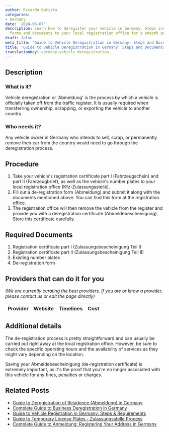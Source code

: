 ```yaml
---
author: Ricardo Batista
categories:
- Germany
date: '2024-06-07'
description: Learn how to deregister your vehicle in Germany. Steps include submitting
  forms and documents to your local registration office for a smooth process.
draft: false
meta_title: 'Guide to Vehicle Deregistration in Germany: Steps and Documents'
title: 'Guide to Vehicle Deregistration in Germany: Steps and Documents'
translationKey: germany-vehicle_deregistration
---
```


## Description
### What is it?
Vehicle deregistration or 'Abmeldung' is the process by which a vehicle is officially taken off from the traffic register. It is usually required when transferring ownership, scrapping, or exporting the vehicle to another country.

### Who needs it?
Any vehicle owner in Germany who intends to sell, scrap, or permanently remove their car from the country would need to go through the deregistration process.

## Procedure
1. Take your vehicle's registration certificate part I (Fahrzeugschein) and part II (Fahrzeugbrief), as well as the vehicle's number plates to your local registration office (Kfz-Zulassungsstelle). 
2. Fill out a de-registration form (Abmeldung) and submit it along with the documents mentioned above. You can find this form at the registration office.
3. The registration office will then remove the vehicle from the register and provide you with a deregistration certificate (Abmeldebescheinigung). Store this certificate carefully.

## Required Documents
1. Registration certificate part I (Zulassungsbescheinigung Teil I)
2. Registration certificate part II (Zulassungsbescheinigung Teil II)
3. Existing number plates
4. De-registration form

## Providers that can do it for you

_(We are currently curating the best providers. If you are or know a provider, please contact us or edit the page directly)_

| Provider        |     Website     |     Timelines    |       Cost      |
| --------------- | --------------- |  :-------------: | :-------------: |

## Additional details
The de-registration process is pretty straightforward and can usually be carried out right away at the local registration office. However, be sure to check the specific operating hours and the availability of services as they might vary depending on the location. 

Saving your Abmeldebescheinigung (de-registration certificate) is extremely important, as it's the proof that you're no longer associated with this vehicle for any fines, penalties or charges.


## Related Posts

- [Guide to Deregistration of Residence (Abmeldung) in Germany](https://tramitit.com/guides/germany/deregistration_of_residence/)
- [Complete Guide to Business Deregistration in Germany](https://tramitit.com/guides/germany/business_deregistration/)
- [Guide to Vehicle Registration in Germany: Steps & Requirements](https://tramitit.com/guides/germany/vehicle_registration/)
- [Guide to Temporary License Plates - Zulassungsstelle Process](https://tramitit.com/guides/germany/applying_for_temporary_license_plates/)
- [Complete Guide to Anmeldung: Registering Your Address in Germany](https://tramitit.com/guides/germany/change_of_address_registration/)